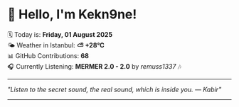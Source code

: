 # 👋 Hello, I'm Kekn9ne!

🗓️ Today is: **Friday, 01 August 2025**  
🌤️ Weather in Istanbul: **⛅️  +28°C**  
📊 GitHub Contributions: **68**  
🎧 Currently Listening: **MERMER 2.0 - 2.0** by *remuss1337* 🎶

---

_"Listen to the secret sound, the real sound, which is inside you. — *Kabir*"_

---
